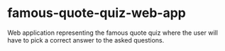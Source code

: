 # famous-quote-quiz-web-app
Web application representing the famous quote quiz where the user will have to pick a correct answer to the asked questions.
